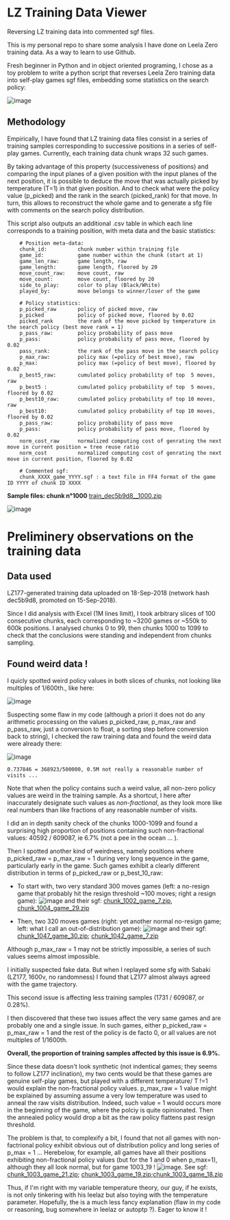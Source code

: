 # LZ Training Data Viewer
Reversing LZ training data into commented sgf files.

This is my personal repo to share some analysis I have done on Leela Zero training data. As a way to learn to use Github.

Fresh beginner in Python and in object oriented programing, I chose as a toy problem to write a python script that reverses Leela Zero training data into self-play games sgf files, embedding some statistics on the search policy:

![image](https://user-images.githubusercontent.com/37498331/46257726-b7b93a00-c4be-11e8-9a2f-978c3c632e3c.png)

## Methodology

Empirically, I have found that LZ training data files consist in a series of training samples corresponding to successive positions in a series of self-play games. Currently, each training data chunk wraps 32 such games.

By taking advantage of this property (successiveness of positions) and comparing the input planes of a given position with the input planes of the next position, it is possible to deduce the move that was actually picked by temperature (T=1) in that given position. And to check what were the policy value (p_picked) and the rank in the search (picked_rank) for that move. In turn, this allows to reconstruct the whole game and to generate a sfg file with comments on the search policy distribution.

This script also outputs an additional .csv table in which each line corresponds to a training position, with meta data and the basic statistics:

```
    # Position meta-data:
    chunk_id:          chunk number within training file
    game_id:           game number within the chunk (start at 1)
    game_len_raw:      game length, raw
    game_length:       game length, floored by 20
    move_count_raw:    move count, raw
    move_count:        move count, floored by 20
    side_to_play:      color to play (Black/White)
    played_by:         move belongs to winner/loser of the game
    
    # Policy statistics:
    p_picked_raw       policy of picked move, raw
    p_picked           policy of picked move, floored by 0.02
    picked_rank        the rank of the move picked by temperature in the search policy (best move rank = 1)
    p_pass_raw:        policy probability of pass move
    p_pass:            policy probability of pass move, floored by 0.02
    pass_rank:         the rank of the pass move in the search policy 
    p_max_raw:         policy max (=policy of best move), raw
    p_max:             policy max (=policy of best move), floored by 0.02
    p_best5_raw:       cumulated policy probability of top  5 moves, raw
    p_best5 :          cumulated policy probability of top  5 moves, floored by 0.02
    p_best10_raw:      cumulated policy probability of top 10 moves, raw
    p_best10:          cumulated policy probability of top 10 moves, floored by 0.02
    p_pass_raw:        policy probability of pass move
    p_pass:            policy probability of pass move, floored by 0.02
    norm_cost_raw      normalized computing cost of genrating the next move in current position = tree reuse ratio
    norm_cost          normalized computing cost of genrating the next move in current position, floored by 0.02
    
    # Commented sgf:
    chunk_XXXX_game_YYYY.sgf : a text file in FF4 format of the game ID YYYY of chunk ID XXXX
```

**Sample files: chunk n°1000**
[train_dec5b9d8__1000.zip](https://github.com/Ishinoshita/Leela-Zero-Training-Data-Viewer/files/2435705/train_dec5b9d8__1000.zip)

![image](https://user-images.githubusercontent.com/37498331/46316483-947eaf80-c5d0-11e8-9de1-9e48dc87530a.png)


# Preliminery observations on the training data

## Data used

LZ177-generated training data uploaded on 18-Sep-2018 (network hash dec5b9d8, promoted on 15-Sep-2018).

Since I did analysis with Excel (1M lines limit), I took arbitrary slices of 100 consecutive chunks, each corresponding to ~3200 games or ~550k to 600k positions. I analysed chunks 0 to 99, then chunks 1000 to 1099 to check that the conclusions were standing and independent from chunks sampling.

## Found weird data !

I quicly spotted weird policy values in both slices of chunks, not looking like multiples of 1/600th., like here:

![image](https://user-images.githubusercontent.com/37498331/46261875-fb7d6500-c4f9-11e8-8de8-0245f2b93eeb.png)

Suspecting some flaw in my code (although a priori it does not do any arithmetic processing on the values p_picked_raw, p_max_raw and p_pass_raw, just a conversion to float, a sorting step before conversion back to string), I checked the raw training data and found the weird data were already there:

![image](https://user-images.githubusercontent.com/37498331/46261993-7004d380-c4fb-11e8-8b62-de236773cdc7.png)

    0.737846 = 368923/500000, 0.5M not really a reasonable number of visits ...

Note that when the policy contains such a weird value, all non-zero policy values are weird in the training sample. As a shortcut, I here after inaccurately designate such values as *non-fractional*, as they look more like real numbers than like fractions of any reasonable number of visits.

I did an in depth sanity check of the chunks 1000-1099 and found a surprising high proportion of positions containing such non-fractional values: 40592 / 609087, ie 6.7% (not a pee in the ocean ... ).

Then I spotted another kind of weirdness, namely positions where p_picked_raw = p_max_raw = 1 during very long sequence in the game, particularly early in the game. Such games exhibit a clearly different distribution in terms of p_picked_raw or p_best_10_raw:

* To start with, two very standard 300 moves games (left: a no-resign game that probably hit the resign threshold ~100 moves; right a resign game):
![image](https://user-images.githubusercontent.com/37498331/46262164-a8a5ac80-c4fd-11e8-9910-9d9c626efd26.png)
and their sgf:  [chunk_1002_game_7.zip](https://github.com/Ishinoshita/LZ-Training-Data-Viewer/files/2432011/chunk_1002_game_7.zip), [chunk_1004_game_29.zip](https://github.com/Ishinoshita/LZ-Training-Data-Viewer/files/2432012/chunk_1004_game_29.zip)

* Then, two 320 moves games (right: yet another normal no-resign game; left: what I call an out-of-distribution game): 
![image](https://user-images.githubusercontent.com/37498331/46262178-c541e480-c4fd-11e8-8782-589ba62aaa76.png)
and their sgf: [chunk_1047_game_30.zip](https://github.com/Ishinoshita/Leela-Zero-Training-Data-Viewer/files/2435778/chunk_1047_game_30.zip); 
[chunk_1042_game_7.zip](https://github.com/Ishinoshita/Leela-Zero-Training-Data-Viewer/files/2435779/chunk_1042_game_7.zip)

Although p_max_raw = 1 may not be strictly impossible, a series of such values seems almost impossible.

I initially suspected fake data. But when I replayed some sfg with Sabaki (LZ177, 1600v, no randomness) I found that LZ177 almost always agreed with the game trajectory.

This second issue is affecting less training samples (1731 / 609087, or 0.28%).

I then discovered that these two issues affect the very same games and are probably one and a single issue. In such games, either p_picked_raw = p_max_raw = 1 and the rest of the policy is de facto 0, or all values are not multiples of 1/1600th.

**Overall, the proportion of training samples affected by this issue is 6.9%.**

Since these data doesn't look synthetic (not indentical games; they seems to follow LZ177 inclination), my two cents would be that these games are genuine self-play games, but played with a different temperature/ T !=1 would explain the non-fractional policy values. p_max_raw = 1 value might be explained by assuming assume a very low temperature was used to anneal the raw visits distribution. Indeed, such value = 1 would occurs more in the beginning of the game, where the polciy is quite opinionated. Then the annealed policy would drop a bit as the raw policy flattens past resign threshold.

The problem is that, to complexify a bit, I found that not all games with non-factrional policy exhibit obvious out of distribution policy and long series of p_max = 1 ... Herebelow, for example, all games have all their positions exhibiting non-fractional policy values (but for the 1 and 0 when p_max=1), although they all look normal, but for game 1003_19 !
![image](https://user-images.githubusercontent.com/37498331/46262441-8c0b7380-c501-11e8-923e-3514e61049ee.png).
See sgf: [chunk_1003_game_21.zip](https://github.com/Ishinoshita/Leela-Zero-Training-Data-Viewer/files/2435854/chunk_1003_game_21.zip); [chunk_1003_game_19.zip](https://github.com/Ishinoshita/Leela-Zero-Training-Data-Viewer/files/2435858/chunk_1003_game_19.zip);[chunk_1003_game_18.zip](https://github.com/Ishinoshita/Leela-Zero-Training-Data-Viewer/files/2435855/chunk_1003_game_18.zip)

Thus, if I'm right with my variable temperature theory, our guy, if he exists, is not only tinkering with his leelaz but also toying with the temperature parameter. Hopefully, the is a much less fancy explanation (flaw in my code or reasoning, bug somewhere in leelaz or autoptp ?). Eager to know it !
